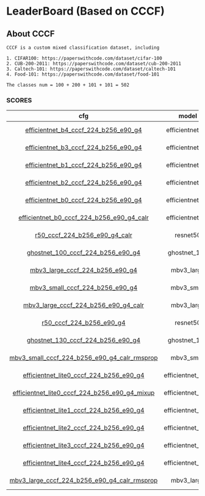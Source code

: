 
# LeaderBoard (Based on CCCF)

## About CCCF

    CCCF is a custom mixed classification dataset, including

    1. CIFAR100: https://paperswithcode.com/dataset/cifar-100
    2. CUB-200-2011: https://paperswithcode.com/dataset/cub-200-2011
    3. Caltech-101: https://paperswithcode.com/dataset/caltech-101
    4. Food-101: https://paperswithcode.com/dataset/food-101

    The classes num = 100 + 200 + 101 + 101 = 502

### SCORES

| cfg |    model   |   top1/top5   |       loss       | optimizer | lr-scheduler | epoch | pretrained |
|:---:|:----------:|:-------------:|:----------------:|:---------:|:------------:|:-----:|:-----:|
|  [efficientnet_b4_cccf_224_b256_e90_g4](../configs/cccf/efficientnet_b4_cccf_224_b256_e90_g4.yaml)   |  efficientnet_b4  | 85.587 / 97.134 | CrossEntropyLoss |    SGD    |  MultiStepLR |   90  |   True  |
|  [efficientnet_b3_cccf_224_b256_e90_g4](../configs/cccf/efficientnet_b3_cccf_224_b256_e90_g4.yaml)   |  efficientnet_b3  | 84.392 / 96.678 | CrossEntropyLoss |    SGD    |  MultiStepLR |   90  |   True  |
|  [efficientnet_b1_cccf_224_b256_e90_g4](../configs/cccf/efficientnet_b1_cccf_224_b256_e90_g4.yaml)   |  efficientnet_b1  | 83.523 / 96.300 | CrossEntropyLoss |    SGD    |  MultiStepLR |   90  |   True  |
|  [efficientnet_b2_cccf_224_b256_e90_g4](../configs/cccf/efficientnet_b2_cccf_224_b256_e90_g4.yaml)   |  efficientnet_b2  | 83.478 / 96.323 | CrossEntropyLoss |    SGD    |  MultiStepLR |   90  |   True  |
|  [efficientnet_b0_cccf_224_b256_e90_g4](../configs/cccf/efficientnet_b0_cccf_224_b256_e90_g4.yaml)   |  efficientnet_b0  | 82.034 / 96.010 | CrossEntropyLoss |    SGD    |  MultiStepLR |   90  |   True  |
|  [efficientnet_b0_cccf_224_b256_e90_g4_calr](../configs/cccf/efficientnet_b0_cccf_224_b256_e90_g4_calr.yaml)   |  efficientnet_b0  | 81.938 / 95.865 | CrossEntropyLoss |    SGD    |  CosineAnnealingLR |   90  |   True  |
|  [r50_cccf_224_b256_e90_g4_calr](../configs/cccf/r50_cccf_224_b256_e90_g4_calr.yaml)   |  resnet50  | 80.101 / 95.979 | CrossEntropyLoss |    SGD    |  CosineAnnealingLR |   90  |   True  |
|  [ghostnet_100_cccf_224_b256_e90_g4](../configs/cccf/ghostnet_100_cccf_224_b256_e90_g4.yaml)   | ghostnet_100 | 79.801 / 95.00 | CrossEntropyLoss |    SGD    |  MultiStepLR |   90  |   True  |
|  [mbv3_large_cccf_224_b256_e90_g4](../configs/cccf/mbv3_large_cccf_224_b256_e90_g4.yaml)   | mbv3_large | 79.56 / 94.90 | CrossEntropyLoss |    SGD    |  MultiStepLR |   90  |   True  |
|  [mbv3_small_cccf_224_b256_e90_g4](../configs/cccf/mbv3_small_cccf_224_b256_e90_g4.yaml)   | mbv3_small | 79.458 / 94.963 | CrossEntropyLoss |    SGD    |  MultiStepLR |   90  |   True  |
|  [mbv3_large_cccf_224_b256_e90_g4_calr](../configs/cccf/mbv3_large_cccf_224_b256_e90_g4_calr.yaml)   | mbv3_large | 79.254 / 94.542 | CrossEntropyLoss |    SGD    |  CosineAnnealingLR |   90  |   True  |
|  [r50_cccf_224_b256_e90_g4](../configs/cccf/r50_cccf_224_b256_e90_g4.yaml)   |  resnet50  | 77.11 / 93.93 | CrossEntropyLoss |    SGD    |  MultiStepLR |   90  |   True  |
|  [ghostnet_130_cccf_224_b256_e90_g4](../configs/cccf/ghostnet_130_cccf_224_b256_e90_g4.yaml)   |  ghostnet_130  | 72.151 / 91.706 | CrossEntropyLoss |    SGD    |  MultiStepLR |   90  |   False  |
|  [mbv3_small_cccf_224_b256_e90_g4_calr_rmsprop](../configs/cccf/mbv3_small_cccf_224_b256_e90_g4_calr_rmsprop.yaml)   |  mbv3_small  | 69.081 / 89.949 | CrossEntropyLoss |    RMSProp    |  CosineAnnealingLR |   90  |   True  |
|  [efficientnet_lite0_cccf_224_b256_e90_g4](../configs/cccf/efficientnet_lite0_cccf_224_b256_e90_g4.yaml)   |  efficientnet_lite0  | 68.230 / 89.423 | CrossEntropyLoss |    SGD    |  MultiStepLR |   90  |   False  |
|  [efficientnet_lite0_cccf_224_b256_e90_g4_mixup](../configs/cccf/efficientnet_lite0_cccf_224_b256_e90_g4_mixup.yaml)   |  efficientnet_lite0  | 67.749 / 89.140 | CrossEntropyLoss |    SGD    |  MultiStepLR |   90  |   False  |
|  [efficientnet_lite1_cccf_224_b256_e90_g4](../configs/cccf/efficientnet_lite1_cccf_224_b256_e90_g4.yaml)   |  efficientnet_lite1  | 66.272 / 88.207 | CrossEntropyLoss |    SGD    |  MultiStepLR |   90  |   False  |
|  [efficientnet_lite2_cccf_224_b256_e90_g4](../configs/cccf/efficientnet_lite2_cccf_224_b256_e90_g4.yaml)   |  efficientnet_lite2  | 65.676 / 87.948 | CrossEntropyLoss |    SGD    |  MultiStepLR |   90  |   False  |
|  [efficientnet_lite3_cccf_224_b256_e90_g4](../configs/cccf/efficientnet_lite3_cccf_224_b256_e90_g4.yaml)   |  efficientnet_lite3  | 65.182 / 87.679 | CrossEntropyLoss |    SGD    |  MultiStepLR |   90  |   False  |
|  [efficientnet_lite4_cccf_224_b256_e90_g4](../configs/cccf/efficientnet_lite4_cccf_224_b256_e90_g4.yaml)   |  efficientnet_lite3  | 62.062 / 85.346 | CrossEntropyLoss |    SGD    |  MultiStepLR |   90  |   False  |
|  [mbv3_large_cccf_224_b256_e90_g4_calr_rmsprop](../configs/cccf/mbv3_large_cccf_224_b256_e90_g4_calr_rmsprop.yaml)   |  mbv3_large  | 61.297 / 85.187 | CrossEntropyLoss |    RMSProp    |  CosineAnnealingLR |   90  |   True  |

